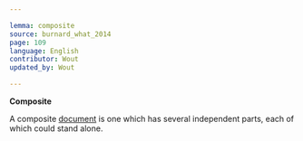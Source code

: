 ```yaml
---

lemma: composite
source: burnard_what_2014
page: 109
language: English
contributor: Wout
updated_by: Wout

---
```


**Composite**

A composite [document](document.html) is one which has several independent parts, each of which could stand alone.
